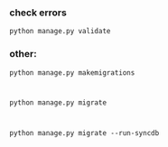 ### check errors
<code>python manage.py validate</code>

### other:
<code>python manage.py makemigrations

python manage.py migrate

python manage.py migrate --run-syncdb</code>
